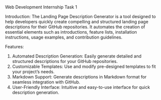 Web Development Internship Task 1

Introduction:
The Landing Page Description Generator is a tool designed to help developers quickly create compelling and structured landing page descriptions for their GitHub repositories. It automates the creation of essential elements such as introductions, feature lists, installation instructions, usage examples, and contribution guidelines.

Features:
1. Automated Description Generation: Easily generate detailed and structured descriptions for your GitHub repositories.
2. Customizable Templates: Use and modify pre-designed templates to fit your project’s needs.
3. Markdown Support: Generate descriptions in Markdown format for seamless integration with GitHub.
4. User-Friendly Interface: Intuitive and easy-to-use interface for quick description generation.

  
